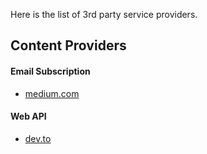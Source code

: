 Here is the list of 3rd party service providers.

## Content Providers

#### Email Subscription
- [medium.com](https://medium.com/)

#### Web API
- [dev.to](http://dev.to/)
